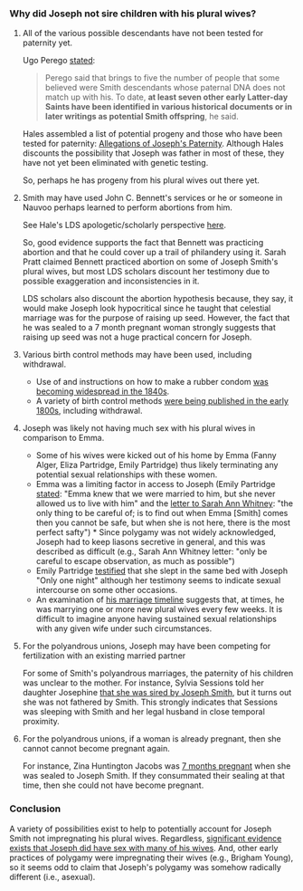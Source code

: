 
### Why did Joseph not sire children with his plural wives?

1. All of the various possible descendants have not been tested for paternity yet.

    Ugo Perego [stated](https://www.deseretnews.com/article/695226318/DNA-tests-rule-out-2-as-Smith-descendants.html):

    > Perego said that brings to five the number of people that some believed were Smith descendants whose paternal DNA does not match up with his. To date, **at least seven other early Latter-day Saints have been identified in various historical documents or in later writings as potential Smith offspring**, he said.

    Hales assembled a list of potential progeny and those who have been tested for paternity: [Allegations of Joseph's Paternity](http://josephsmithspolygamy.org/wordpress/wp-content/uploads/2016/06/Possible-Children-chart.jpg).  Although Hales discounts the possibility that Joseph was father in most of these, they have not yet been eliminated with genetic testing.

    So, perhaps he has progeny from his plural wives out there yet.

1. Smith may have used John C. Bennett's services or he or someone in Nauvoo perhaps learned to perform abortions from him.

    See Hale's LDS apologetic/scholarly perspective [here](http://mormonpolygamydocuments.org/abortions/).

    So, good evidence supports the fact that Bennett was practicing abortion and that he could cover up a trail of philandery using it.  Sarah Pratt claimed Bennett practiced abortion on some of Joseph Smith's plural wives, but most LDS scholars discount her testimony due to possible exaggeration and inconsistencies in it.
    
    LDS scholars also discount the abortion hypothesis because, they say, it would make Joseph look hypocritical since he taught that celestial marriage was for the purpose of raising up seed.  However, the fact that he was sealed to a 7 month pregnant woman strongly suggests that raising up seed was not a huge practical concern for Joseph.

1. Various birth control methods may have been used, including withdrawal.

    * Use of and instructions on how to make a rubber condom [was becoming widespread in the 1840s](https://en.wikipedia.org/wiki/History_of_condoms#18th_century).
    * A variety of birth control methods [were being published in the early 1800s](http://artsci.case.edu/dittrick/online-exhibits/history-of-birth-control/contraception-in-america-1800-1900/early-literature/), including withdrawal.

1. Joseph was likely not having much sex with his plural wives in comparison to Emma.

    * Some of his wives were kicked out of his home by Emma (Fanny Alger, Eliza Partridge, Emily Partridge) thus likely terminating any potential sexual relationships with these women.
    * Emma was a limiting factor in access to Joseph (Emily Partridge [stated](http://josephsmithspolygamy.org/common-questions/plural-marriages-sexual/emily-dow-partridge-evidence-of-sexuality/): "Emma knew that we were married to him, but she never allowed us to live with him" and the [letter to Sarah Ann Whitney](http://josephsmithspolygamy.org/plural-wives-overview/sarah-ann-whitney/): "the only thing to be careful of; is to find out when Emma [Smith] comes then you cannot be safe, but when she is not here, there is the most perfect safty") * Since polygamy was not widely acknowledged, Joseph had to keep liasons secretive in general, and this was described as difficult (e.g., Sarah Ann Whitney letter: "only be careful to escape observation, as much as possible")
    * Emily Partridge [testified](http://josephsmithspolygamy.org/common-questions/plural-marriages-sexual/emily-dow-partridge-evidence-of-sexuality/) that she slept in the same bed with Joseph "Only one night" although her testimony seems to indicate sexual intercourse on some other occasions.
    * An examination of [his marriage timeline](https://en.wikipedia.org/wiki/List_of_Joseph_Smith%27s_wives) suggests that, at times, he was marrying one or more new plural wives every few weeks.  It is difficult to imagine anyone having sustained sexual relationships with any given wife under such circumstances.

1. For the polyandrous unions, Joseph may have been competing for fertilization with an existing married partner

    For some of Smith's polyandrous marriages, the paternity of his children was unclear to the mother.  For instance, Sylvia Sessions told her daughter Josephine [that she was sired by Joseph Smith](https://www.fairmormon.org/answers/Question:_Did_Joseph_Smith_produce_any_children_by_his_plural_wives:_The_case_for_children), but it turns out she was not fathered by Smith.  This strongly indicates that Sessions was sleeping with Smith and her legal husband in close temporal proximity.

1. For the polyandrous unions, if a woman is already pregnant, then she cannot cannot become pregnant again.

    For instance, Zina Huntington Jacobs was [7 months pregnant](http://josephsmithspolygamy.org/plural-wives-overview/zina-diantha-huntington/) when she was sealed to Joseph Smith.  If they consummated their sealing at that time, then she could not have become pregnant.

### Conclusion

A variety of possibilities exist to help to potentially account for Joseph Smith not impregnating his plural wives.  Regardless, [significant evidence exists that Joseph did have sex with many of his wives](https://github.com/faenrandir/a_careful_examination/blob/27159d5d2cf14aa7da733e78e201951f8ca6865d/documents/polygamy/evidence_of_sex.md).  And, other early practices of polygamy were impregnating their wives (e.g., Brigham Young), so it seems odd to claim that Joseph's polygamy was somehow radically different (i.e., asexual).
